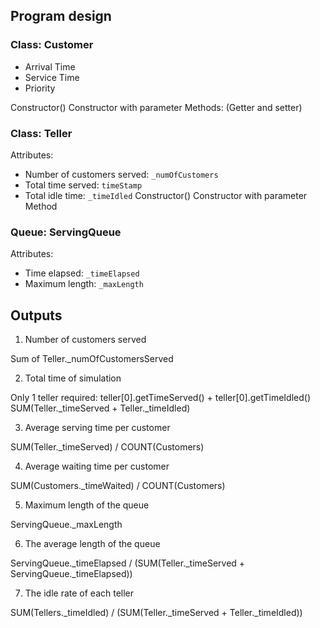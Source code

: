 ## Program design

### Class: Customer
- Arrival Time
- Service Time
- Priority

Constructor()
Constructor with parameter
Methods:
(Getter and setter)
### Class: Teller

Attributes:
- Number of customers served: `_numOfCustomers`
- Total time served: `timeStamp`
- Total idle time: `_timeIdled`
Constructor()
Constructor with parameter
Method

### Queue: ServingQueue

Attributes:
- Time elapsed: `_timeElapsed`
- Maximum length: `_maxLength`

## Outputs

1. Number of customers served

Sum of Teller._numOfCustomersServed

2. Total time of simulation

Only 1 teller required:
teller[0].getTimeServed() + teller[0].getTimeIdled()
SUM(Teller._timeServed + Teller._timeIdled)

3. Average serving time per customer

SUM(Teller._timeServed) / COUNT(Customers)

4. Average waiting time per customer

SUM(Customers._timeWaited) / COUNT(Customers)

5. Maximum length of the queue

ServingQueue._maxLength

6. The average length of the queue

ServingQueue._timeElapsed / (SUM(Teller._timeServed + ServingQueue._timeElapsed))

7. The idle rate of each teller

SUM(Tellers._timeIdled) / (SUM(Teller._timeServed + Teller._timeIdled))
